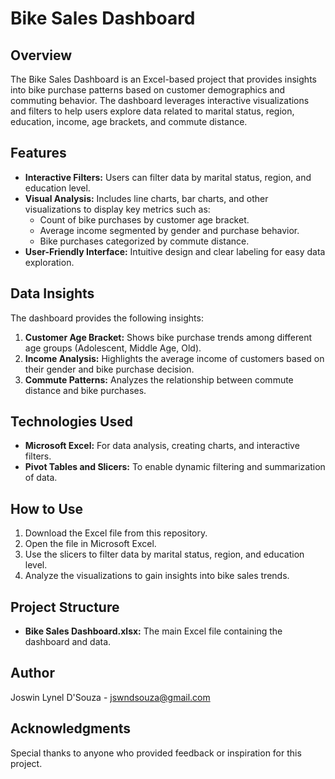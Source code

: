 # Bike Sales Dashboard

## Overview
The Bike Sales Dashboard is an Excel-based project that provides insights into bike purchase patterns based on customer demographics and commuting behavior. The dashboard leverages interactive visualizations and filters to help users explore data related to marital status, region, education, income, age brackets, and commute distance.

## Features
- **Interactive Filters:** Users can filter data by marital status, region, and education level.
- **Visual Analysis:** Includes line charts, bar charts, and other visualizations to display key metrics such as:
  - Count of bike purchases by customer age bracket.
  - Average income segmented by gender and purchase behavior.
  - Bike purchases categorized by commute distance.
- **User-Friendly Interface:** Intuitive design and clear labeling for easy data exploration.

## Data Insights
The dashboard provides the following insights:
1. **Customer Age Bracket:** Shows bike purchase trends among different age groups (Adolescent, Middle Age, Old).
2. **Income Analysis:** Highlights the average income of customers based on their gender and bike purchase decision.
3. **Commute Patterns:** Analyzes the relationship between commute distance and bike purchases.

## Technologies Used
- **Microsoft Excel:** For data analysis, creating charts, and interactive filters.
- **Pivot Tables and Slicers:** To enable dynamic filtering and summarization of data.

## How to Use
1. Download the Excel file from this repository.
2. Open the file in Microsoft Excel.
3. Use the slicers to filter data by marital status, region, and education level.
4. Analyze the visualizations to gain insights into bike sales trends.

## Project Structure
- **Bike Sales Dashboard.xlsx:** The main Excel file containing the dashboard and data.


## Author
Joswin Lynel D'Souza - jswndsouza@gmail.com

## Acknowledgments
Special thanks to anyone who provided feedback or inspiration for this project.
